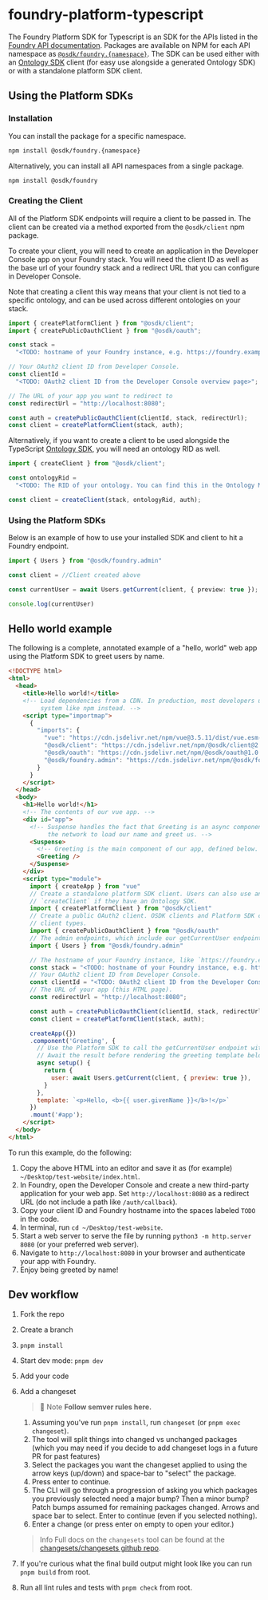 # foundry-platform-typescript

The Foundry Platform SDK for Typescript is an SDK for the APIs listed in the [Foundry API documentation](https://www.palantir.com/docs/foundry/api/). Packages are available on NPM for each API namespace as [`@osdk/foundry.{namespace}`](https://www.npmjs.com/search?q=%40osdk%2Ffoundry). The SDK can be used either with an [Ontology SDK](https://www.palantir.com/docs/foundry/ontology-sdk/overview/) client (for easy use alongside a generated Ontology SDK) or with a standalone platform SDK client.

## Using the Platform SDKs

### Installation

You can install the package for a specific namespace.

```bash
npm install @osdk/foundry.{namespace}
```

Alternatively, you can install all API namespaces from a single package.

```bash
npm install @osdk/foundry
```

### Creating the Client

All of the Platform SDK endpoints will require a client to be passed in. The client can be created via a method exported from the `@osdk/client` npm package.

To create your client, you will need to create an application in the Developer Console app on your Foundry stack. You will need the client ID as well as the base url of your foundry stack and a redirect URL that you can configure in Developer Console.

Note that creating a client this way means that your client is not tied to a specific ontology, and can be used across different ontologies on your stack.

```typescript
import { createPlatformClient } from "@osdk/client";
import { createPublicOauthClient } from "@osdk/oauth";

const stack =
  "<TODO: hostname of your Foundry instance, e.g. https://foundry.example.com>";

// Your OAuth2 client ID from Developer Console.
const clientId =
  "<TODO: OAuth2 client ID from the Developer Console overview page>";

// The URL of your app you want to redirect to
const redirectUrl = "http://localhost:8080";

const auth = createPublicOauthClient(clientId, stack, redirectUrl);
const client = createPlatformClient(stack, auth);
```

Alternatively, if you want to create a client to be used alongside the TypeScript [Ontology SDK](https://www.palantir.com/docs/foundry/ontology-sdk/overview/), you will need an ontology RID as well.

```typescript
import { createClient } from "@osdk/client";

const ontologyRid =
  "<TODO: The RID of your ontology. You can find this in the Ontology Manager application>";

const client = createClient(stack, ontologyRid, auth);
```

### Using the Platform SDKs

Below is an example of how to use your installed SDK and client to hit a Foundry endpoint.

```typescript
import { Users } from "@osdk/foundry.admin"

const client = //Client created above

const currentUser = await Users.getCurrent(client, { preview: true });

console.log(currentUser)
```

## Hello world example

The following is a complete, annotated example of a "hello, world" web app using the Platform SDK to greet users by name.

```html
<!DOCTYPE html>
<html>
  <head>
    <title>Hello world!</title>
    <!-- Load dependencies from a CDN. In production, most developers use a dependency and build
         system like npm instead. -->
    <script type="importmap">
      {
        "imports": {
          "vue": "https://cdn.jsdelivr.net/npm/vue@3.5.11/dist/vue.esm-browser.min.js",
          "@osdk/client": "https://cdn.jsdelivr.net/npm/@osdk/client@2.0.4/+esm",
          "@osdk/oauth": "https://cdn.jsdelivr.net/npm/@osdk/oauth@1.0.0/+esm",
          "@osdk/foundry.admin": "https://cdn.jsdelivr.net/npm/@osdk/foundry.admin@2.1.0/+esm"
        }
      }
    </script>
  </head>
  <body>
    <h1>Hello world!</h1>
    <!-- The contents of our vue app. -->
    <div id="app">
      <!-- Suspense handles the fact that Greeting is an async component, since it needs to wait on
           the network to load our name and greet us. -->
      <Suspense>
        <!-- Greeting is the main component of our app, defined below. -->
        <Greeting />
      </Suspense>
    </div>
    <script type="module">
      import { createApp } from "vue"
      // Create a standalone platform SDK client. Users can also use an OSDK client created with
      // `createClient` if they have an Ontology SDK.
      import { createPlatformClient } from "@osdk/client"
      // Create a public OAuth2 client. OSDK clients and Platform SDK clients use the same auth
      // client types.
      import { createPublicOauthClient } from "@osdk/oauth"
      // The admin endpoints, which include our getCurrentUser endpoint.
      import { Users } from "@osdk/foundry.admin"

      // The hostname of your Foundry instance, like `https://foundry.example.com`.
      const stack = "<TODO: hostname of your Foundry instance, e.g. https://foundry.example.com>";
      // Your OAuth2 client ID from Developer Console.
      const clientId = "<TODO: OAuth2 client ID from the Developer Console overview page>";
      // The URL of your app (this HTML page).
      const redirectUrl = "http://localhost:8080";

      const auth = createPublicOauthClient(clientId, stack, redirectUrl);
      const client = createPlatformClient(stack, auth);

      createApp({})
      .component('Greeting', {
        // Use the Platform SDK to call the getCurrentUser endpoint with the client we created.
        // Await the result before rendering the greeting template below.
        async setup() {
          return {
            user: await Users.getCurrent(client, { preview: true }),
          }
        },
        template: `<p>Hello, <b>{{ user.givenName }}</b>!</p>`
      })
      .mount('#app');
    </script>
  </body>
</html>
```

To run this example, do the following:

1. Copy the above HTML into an editor and save it as (for example) `~/Desktop/test-website/index.html`.
2. In Foundry, open the Developer Console and create a new third-party application for your web app. Set `http://localhost:8080` as a redirect URL (do not include a path like `/auth/callback`).
3. Copy your client ID and Foundry hostname into the spaces labeled `TODO` in the code.
4. In terminal, run `cd ~/Desktop/test-website`.
5. Start a web server to serve the file by running `python3 -m http.server 8080` (or your preferred web server).
6. Navigate to `http://localhost:8080` in your browser and authenticate your app with Foundry.
7. Enjoy being greeted by name!

## Dev workflow

1. Fork the repo
2. Create a branch
3. `pnpm install`
4. Start dev mode: `pnpm dev`
5. Add your code
6. Add a changeset

   > 📘 Note
   > **Follow semver rules here.**
   1. Assuming you've run `pnpm install`, run `changeset` (or `pnpm exec changeset`).
   2. The tool will split things into changed vs unchanged packages (which you may need if you decide to add changeset logs in a future PR for past features)
   3. Select the packages you want the changeset applied to using the arrow keys (up/down) and space-bar to "select" the package.
   4. Press enter to continue.
   5. The CLI will go through a progression of asking you which packages you previously selected need a major bump? Then a minor bump? Patch bumps assumed for remaining packages changed. Arrows and space bar to select. Enter to continue (even if you selected nothing).
   6. Enter a change (or press enter on empty to open your editor.)

   > Info
   > Full docs on the `changesets` tool can be found at the [changesets/changesets github repo](https://github.com/changesets/changesets).
7. If you're curious what the final build output might look like you can run `pnpm build` from root.
8. Run all lint rules and tests with `pnpm check` from root.

